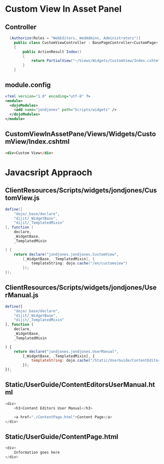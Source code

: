 # Custom View In Asset Panel

## Controller

```csharp
  [Authorize(Roles = "WebEditors, WedAdmins, Administrators")]
    public class CustomViewController : BasePageController<CustomPage>
    {
        public ActionResult Index()
        {
            return PartialView("~/Views/Widgets/CustomView/Index.cshtml");
        }
    }
```

## module.config

```xml
<?xml version="1.0" encoding="utf-8" ?>
<module>
  <dojoModules>
    <add name="jondjones" path="Scripts/widgets" />
  </dojoModules>
</module>
```

## CustomViewInAssetPane/Views/Widgets/CustomView/Index.cshtml

```html
<div>Custom View</div>
```

# Javacsript Appraoch

## ClientResources/Scripts/widgets/jondjones/CustomView.js

```csharp
define([
    "dojo/_base/declare",
    "dijit/_WidgetBase",
    "dijit/_TemplatedMixin"
], function (
    declare,
    _WidgetBase,
    _TemplatedMixin

) {
    return declare("jondjones.jondjones.CustomView",
        [_WidgetBase, _TemplatedMixin], {
            templateString: dojo.cache("/en/customview")
        });
});
```

## ClientResources/Scripts/widgets/jondjones/UserManual.js

```javascript
define([
    "dojo/_base/declare",
    "dijit/_WidgetBase",
    "dijit/_TemplatedMixin"
], function (
    declare,
    _WidgetBase,
    _TemplatedMixin

) {
    return declare("jondjones.jondjones.UserManual",
        [_WidgetBase, _TemplatedMixin], {
            templateString: dojo.cache("/Static/UserGuide/ContentEditorsUserManual.html")
        });
});
```

## Static/UserGuide/ContentEditorsUserManual.html

```csharp
<div>
    <h3>Content Editors User Manual</h3>

    <a href="./ContentPage.html">Content Page</a>
</div>
```

## Static/UserGuide/ContentPage.html

```csharp
<div>
    Information goes here
</div>
```
